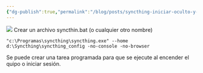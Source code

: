 ```yaml
---
{"dg-publish":true,"permalink":"/blog/posts/syncthing-iniciar-oculto-y-especificar-carpeta-de-trabajo/"}
---
```


[
![](../fetched_images\image.png)](https://blogger.googleusercontent.com/img/b/R29vZ2xl/AVvXsEiFQOfGpqzNvK4HKNxWDvUARPnZhknzdVhMNjNNSj7TRJR5AuJMQAon9vToxa5-d7Ke0PDAx8Dz4D8j-KIAzdm_perl7QYy5Giq9-e5BqQRLNJ5AFumiGOAbs7-w_w362DGbcZaQnPTRT-Euk5Fyi_kUovTeHJZ4mDka2GCisfjbaQvUcxocc5rxJ_or8E/s471/image.png)
Crear un archivo syncthin.bat \(o cualquier otro nombre\)
```
"c:\Programas\syncthing\syncthing.exe" --home d:\Syncthing\syncthing_config -no-console -no-browser 
```

Se puede crear una tarea programada para que se ejecute al encender el quipo o iniciar sesión.
